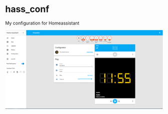 # hass_conf
My configuration for Homeassistant

![Screenshot of HomeAssistant](/screens/Screenshot.PNG?raw=true "Screenshot of HomeAssistant")
